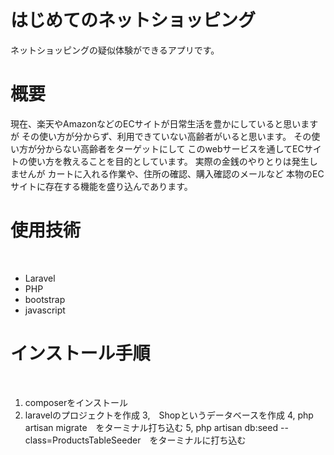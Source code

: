 # はじめてのネットショッピング
ネットショッピングの疑似体験ができるアプリです。
​
# 概要
​
現在、楽天やAmazonなどのECサイトが日常生活を豊かにしていると思いますが
その使い方が分からず、利用できていない高齢者がいると思います。
その使い方が分からない高齢者をターゲットにして
このwebサービスを通してECサイトの使い方を教えることを目的としています。
実際の金銭のやりとりは発生しませんが
カートに入れる作業や、住所の確認、購入確認のメールなど
本物のECサイトに存在する機能を盛り込んであります。
​
# 使用技術
​
- Laravel
- PHP
- bootstrap
- javascript
​
# インストール手順
​
1. composerをインストール
2. laravelのプロジェクトを作成
3,　Shopというデータベースを作成
4, php artisan migrate　をターミナル打ち込む
5, php artisan db:seed --class=ProductsTableSeeder　をターミナルに打ち込む



